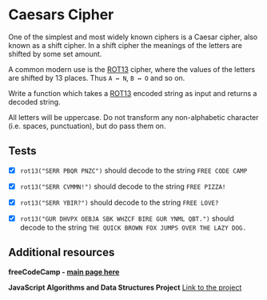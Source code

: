 # Caesars Cipher

One of the simplest and most widely known  ciphers  is a  Caesar cipher, also known as a  shift cipher. In a shift cipher the meanings of the letters are shifted by some set amount.

A common modern use is the  [ROT13](https://www.freecodecamp.org/news/how-to-code-the-caesar-cipher-an-introduction-to-basic-encryption-3bf77b4e19f7/)  cipher, where the values of the letters are shifted by 13 places. Thus  `A ↔ N`,  `B ↔ O`  and so on.

Write a function which takes a  [ROT13](https://www.freecodecamp.org/news/how-to-code-the-caesar-cipher-an-introduction-to-basic-encryption-3bf77b4e19f7/)  encoded string as input and returns a decoded string.

All letters will be uppercase. Do not transform any non-alphabetic character (i.e. spaces, punctuation), but do pass them on.

## Tests

- [x] `rot13("SERR PBQR PNZC")`  should decode to the string  `FREE CODE CAMP`

-   [x] `rot13("SERR CVMMN!")`  should decode to the string  `FREE PIZZA!`

-   [x] `rot13("SERR YBIR?")`  should decode to the string  `FREE LOVE?`

-   [x] `rot13("GUR DHVPX OEBJA SBK WHZCF BIRE GUR YNML QBT.")`  should decode to the string  `THE QUICK BROWN FOX JUMPS OVER THE LAZY DOG.`

## Additional resources
**freeCodeCamp - [main page here](https://www.freecodecamp.org/)**

**JavaScript Algorithms and Data Structures Project**
[Link to the project](https://www.freecodecamp.org/learn/javascript-algorithms-and-data-structures/javascript-algorithms-and-data-structures-projects/caesars-cipher)
